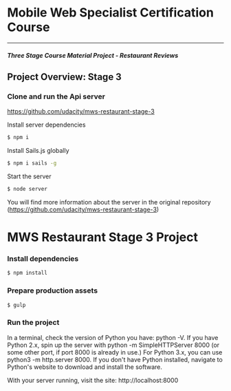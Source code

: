 # Mobile Web Specialist Certification Course
---
#### _Three Stage Course Material Project - Restaurant Reviews_

## Project Overview: Stage 3

### Clone and run the Api server
https://github.com/udacity/mws-restaurant-stage-3

Install server dependencies

```sh
$ npm i
```

Install Sails.js globally

```sh
$ npm i sails -g
```

Start the server

```sh
$ node server
```

You will find more information about the server in the original repository (https://github.com/udacity/mws-restaurant-stage-3)


# MWS Restaurant Stage 3 Project

### Install dependencies
```sh
$ npm install
```

### Prepare production assets
```sh
$ gulp
```

### Run the project
In a terminal, check the version of Python you have: python -V. If you have Python 2.x, spin up the server with python -m SimpleHTTPServer 8000 (or some other port, if port 8000 is already in use.) For Python 3.x, you can use python3 -m http.server 8000. If you don't have Python installed, navigate to Python's website to download and install the software.

With your server running, visit the site: http://localhost:8000
